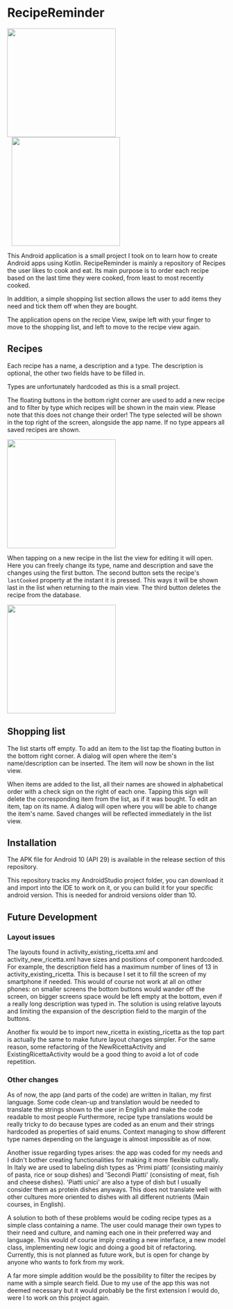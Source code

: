 # RecipeReminder


<img src="https://user-images.githubusercontent.com/67294212/201318196-9a290714-7549-46fe-8ccb-e5bfb114a516.jpg" width="250"> <img src="https://user-images.githubusercontent.com/67294212/201318224-33917bd1-6f6c-405d-8321-f3a9249e3c85.jpg" width="250" hspace="10">


This Android application is a small project I took on to learn how to create Android apps using Kotlin.
RecipeReminder is mainly a repository of Recipes the user likes to cook and eat. Its main purpose is to order each recipe based on the last time they were cooked, from least to most recently cooked.

In addition, a simple shopping list section allows the user to add items they need and tick them off when they are bought.

The application opens on the recipe View, swipe left with your finger to move to the shopping list, and left to move to the recipe view again.

## Recipes

Each recipe has a name, a description and a type.
The description is optional, the other two fields have to be filled in.

Types are unfortunately hardcoded as this is a small project.

The floating buttons in the bottom right corner are used to add a new recipe and to filter by type which recipes will be shown in the main view. Please note that this does not change their order! The type selected will be shown in the top right of the screen, alongside the app name. If no type appears all saved recipes are shown.

<img src="https://user-images.githubusercontent.com/67294212/201318619-72fbd9c2-10f8-42b3-abc3-08cccb9f36ef.jpg" width="250">

When tapping on a new recipe in the list the view for editing it will open. Here you can freely change its type, name and description and save the changes using the first button. The second button sets the recipe's ```lastCooked``` property at the instant it is pressed. This ways it will be shown last in the list when returning to the main view. The third button deletes the recipe from the database.

<img src="https://user-images.githubusercontent.com/67294212/201318789-348865e1-dea8-47ab-8f31-095f33c8d92c.jpg" width="250">

## Shopping list

The list starts off empty. To add an item to the list tap the floating button in the bottom right corner. A dialog will open where the item's name/description can be inserted. The item will now be shown in the list view.

When items are added to the list, all their names are showed in alphabetical order with a check sign on the right of each one. Tapping this sign will delete the corresponding item from the list, as if it was bought.
To edit an item, tap on its name. A dialog will open where you will be able to change the item's name. Saved changes will be reflected immediately in the list view.

## Installation

The APK file for Android 10 (API 29) is available in the release section of this repository.

This repository tracks my AndroidStudio project folder, you can download it and import into the IDE to work on it, or you can build it for your specific android version. This is needed for android versions older than 10.

## Future Development

### Layout issues

The layouts found in activity_existing_ricetta.xml and activity_new_ricetta.xml have sizes and positions of component hardcoded.
For example, the description field has a maximum number of lines of 13 in activity_existing_ricetta. This is because I set it to fill the screen of my smartphone if needed.
This would of course not work at all on other phones: on smaller screens the bottom buttons would wander off the screen, on bigger screens space would be left empty at the bottom, even if a really long description was typed in.
The solution is using relative layouts and limiting the expansion of the description field to the margin of the buttons.

Another fix would be to import new_ricetta in existing_ricetta as the top part is actually the same to make future layout changes simpler.
For the same reason, some refactoring of the NewRicettaActivity and ExistingRicettaActivity would be a good thing to avoid a lot of code repetition.

### Other changes

As of now, the app (and parts of the code) are written in Italian, my first language. Some code clean-up and translation would be needed to translate the strings shown to the user in English and make the code readable to most people
Furthermore, recipe type translations would be really tricky to do because types are coded as an enum and their strings hardcoded as properties of said enums. Context managing to show different type names depending on the language is almost impossible as of now.

Another issue regarding types arises: the app was coded for my needs and I didn't bother creating functionalities for making it more flexible culturally. In Italy we are used to labeling dish types as 'Primi piatti' (consisting mainly of pasta, rice or soup dishes) and 'Secondi Piatti' (consisting of meat, fish and cheese dishes). 'Piatti unici' are also a type of dish but I usually consider them as protein dishes anyways. This does not translate well with other cultures more oriented to dishes with all different nutrients (Main courses, in English).


A solution to both of these problems would be coding recipe types as a simple class containing a name. The user could manage their own types to their need and culture, and naming each one in their preferred way and language. This would of course imply creating a new interface, a new model class, implementing new logic and doing a good bit of refactoring. Currently, this is not planned as future work, but is open for change by anyone who wants to fork from my work.

A far more simple addition would be the possibility to filter the recipes by name with a simple search field. Due to my use of the app this was not deemed necessary but it would probably be the first extension I would do, were I to work on this project again.

